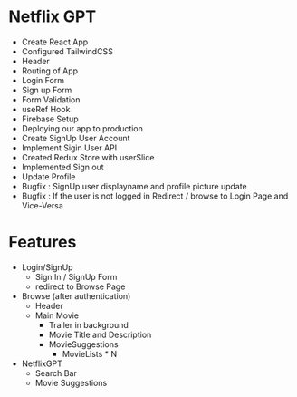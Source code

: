 # Netflix GPT

- Create React App
- Configured TailwindCSS
- Header
- Routing of App
- Login Form
- Sign up Form
- Form Validation
- useRef Hook
- Firebase Setup
- Deploying our app to production
- Create SignUp User Account
- Implement Sigin User API
- Created Redux Store with userSlice
- Implemented Sign out
- Update Profile
- Bugfix : SignUp user displayname and profile picture update
- Bugfix : If the user is not logged in Redirect / browse to Login Page and Vice-Versa

# Features

- Login/SignUp
  - Sign In / SignUp Form
  - redirect to Browse Page
- Browse (after authentication)
  - Header
  - Main Movie
    - Trailer in background
    - Movie Title and Description
    - MovieSuggestions
      - MovieLists \* N
- NetflixGPT
  - Search Bar
  - Movie Suggestions
